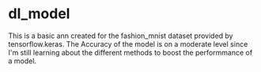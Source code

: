 # dl_model
This is a basic ann created for the fashion_mnist dataset provided by tensorflow.keras.
The Accuracy of the model is on a moderate level since I'm still learning about the different methods to boost the performmance of a model.

